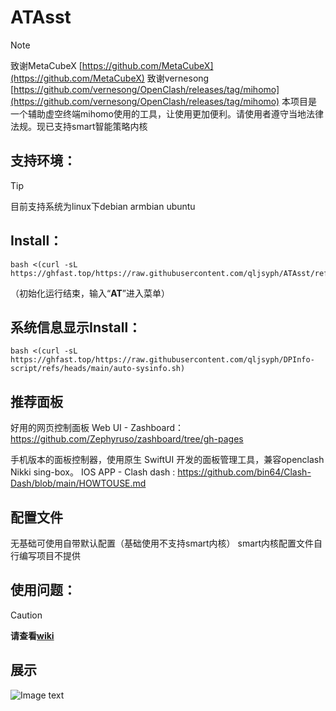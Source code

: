 # ATAsst
> [!NOTE]
> 致谢MetaCubeX [https://github.com/MetaCubeX](https://github.com/MetaCubeX)
> 致谢vernesong [https://github.com/vernesong/OpenClash/releases/tag/mihomo](https://github.com/vernesong/OpenClash/releases/tag/mihomo)
> 本项目是一个辅助虚空终端mihomo使用的工具，让使用更加便利。请使用者遵守当地法律法规。现已支持smart智能策略内核
## 支持环境：
> [!TIP]
> 目前支持系统为linux下debian armbian ubuntu

## Install：
```
bash <(curl -sL https://ghfast.top/https://raw.githubusercontent.com/qljsyph/ATAsst/refs/heads/main/ATAsst.sh)
```
（初始化运行结束，输入“**AT**”进入菜单）  

## 系统信息显示Install：
```
bash <(curl -sL https://ghfast.top/https://raw.githubusercontent.com/qljsyph/DPInfo-script/refs/heads/main/auto-sysinfo.sh)
```

## 推荐面板
好用的网页控制面板
Web UI - Zashboard：https://github.com/Zephyruso/zashboard/tree/gh-pages

手机版本的面板控制器，使用原生 SwiftUI 开发的面板管理工具，兼容openclash Nikki sing-box。
IOS APP - Clash dash : https://github.com/bin64/Clash-Dash/blob/main/HOWTOUSE.md

## 配置文件
无基础可使用自带默认配置（基础使用不支持smart内核）
smart内核配置文件自行编写项目不提供

## 使用问题：
> [!Caution]
> **请查看[wiki](https://github.com/qljsyph/ATAsst/wiki)**

## 展示

![Image text](https://raw.githubusercontent.com/qljsyph/ATAsst/refs/heads/main/eg.jpg)
